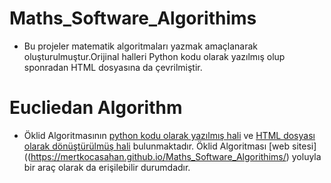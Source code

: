 # Maths_Software_Algorithims
* Bu projeler matematik algoritmaları yazmak amaçlanarak oluşturulmuştur.Orijinal halleri Python kodu olarak yazılmış olup sponradan HTML dosyasına da çevrilmiştir.

# Eucliedan Algorithm
  * Öklid Algoritmasının [python kodu olarak yazılmış hali](https://github.com/MertKOCASAHAN/Maths_Software_Projects/blob/main/Euclidean%20Algorithm.py) ve [HTML dosyası olarak dönüştürülmüş hali](https://github.com/MertKOCASAHAN/Maths_Software_Projects/blob/main/Euclidean%20algorithm.HTML) bulunmaktadır. Öklid Algoritması [web sitesi]((https://mertkocasahan.github.io/Maths_Software_Algorithims/) yoluyla bir araç olarak da erişilebilir durumdadır.






 
